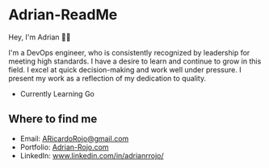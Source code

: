 # Adrian-ReadMe

Hey, I'm Adrian 🙋‍♂️

<!-- <p align="center">
<img width='500' height='300'  alt="Adrian Rojo profile page card" src="https://user-images.githubusercontent.com/108231637/205417720-a1a20b66-9e16-4c45-93d8-55b4d3402c51.png">
  </p> -->
I'm a DevOps engineer, who is consistently recognized by leadership for meeting high standards. I have a desire to learn and continue to grow in this field. I excel at quick decision-making and work well under pressure. I present my work as a reflection of my dedication to quality.

* Currently Learning Go
## Where to find me

- Email: 
  ARicardoRojo@gmail.com
- Portfolio:
  [Adrian-Rojo.com](https://Adrian-rojo.com)
- LinkedIn:
  www.linkedin.com/in/adrianrrojo/
